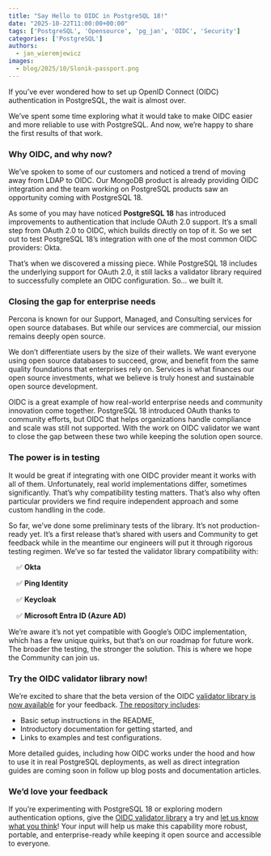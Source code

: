 ```yaml
---
title: "Say Hello to OIDC in PostgreSQL 18!"
date: "2025-10-22T11:00:00+00:00"
tags: ['PostgreSQL', 'Opensource', 'pg_jan', 'OIDC', 'Security']
categories: ['PostgreSQL']
authors:
  - jan_wieremjewicz
images:
  - blog/2025/10/Slonik-passport.png
---
```


If you’ve ever wondered how to set up OpenID Connect (OIDC) authentication in PostgreSQL, the wait is almost over.

We’ve spent some time exploring what it would take to make OIDC easier and more reliable to use with PostgreSQL. And now, we’re happy to share the first results of that work.

### Why OIDC, and why now?

We’ve spoken to some of our customers and noticed a trend of moving away from LDAP to OIDC. Our MongoDB product is already providing OIDC integration and the team working on PostgreSQL products saw an opportunity coming with PostgreSQL 18.

As some of you may have noticed **PostgreSQL 18** has introduced improvements to authentication that include OAuth 2.0 support. It’s a small step from OAuth 2.0 to OIDC, which builds directly on top of it. So we set out to test PostgreSQL 18’s integration with one of the most common OIDC providers: Okta.

That’s when we discovered a missing piece. While PostgreSQL 18 includes the underlying support for OAuth 2.0, it still lacks a validator library required to successfully complete an OIDC configuration.
So… we built it.

### Closing the gap for enterprise needs

Percona is known for our Support, Managed, and Consulting services for open source databases. But while our services are commercial, our mission remains deeply open source.

We don’t differentiate users by the size of their wallets. We want everyone using open source databases to succeed, grow, and benefit from the same quality foundations that enterprises rely on. Services is what finances our open source investments, what we believe is truly honest and sustainable open source development.

OIDC is a great example of how real-world enterprise needs and community innovation come together. PostgreSQL 18 introduced OAuth thanks to community efforts, but OIDC that helps organizations handle compliance and scale was still not supported. With the work on OIDC validator we want to close the gap between these two while keeping the solution open source.

### The power is in testing

It would be great if integrating with one OIDC provider meant it works with all of them. Unfortunately, real world implementations differ, sometimes significantly.
That’s why compatibility testing matters. That’s also why often particular providers we find require independent approach and some custom handling in the code.

So far, we’ve done some preliminary tests of the library. It’s not production-ready yet. It’s a first release that’s shared with users and Community to get feedback while in the meantime our engineers will put it through rigorous testing regimen.
We’ve so far tested the validator library compatibility with:

&nbsp;&nbsp;&nbsp;&nbsp;✅ **Okta**

&nbsp;&nbsp;&nbsp;&nbsp;✅ **Ping Identity**

&nbsp;&nbsp;&nbsp;&nbsp;✅ **Keycloak**

&nbsp;&nbsp;&nbsp;&nbsp;✅ **Microsoft Entra ID (Azure AD)**

We’re aware it’s not yet compatible with Google’s OIDC implementation, which has a few unique quirks, but that’s on our roadmap for future work.
The broader the testing, the stronger the solution. This is where we hope the Community can join us.

### Try the OIDC validator library now!

We’re excited to share that the beta version of the OIDC [validator library is now available](https://github.com/Percona-Lab/pg_oidc_validator/releases/tag/latest) for your feedback.
[The repository includes](https://github.com/Percona-Lab/pg_oidc_validator/tree/main):

* Basic setup instructions in the README,
* Introductory documentation for getting started, and
* Links to examples and test configurations.

More detailed guides, including how OIDC works under the hood and how to use it in real PostgreSQL deployments, as well as direct integration guides are coming soon in follow up blog posts and documentation articles.

### We’d love your feedback

If you’re experimenting with PostgreSQL 18 or exploring modern authentication options, give the [OIDC validator library](https://github.com/Percona-Lab/pg_oidc_validator/releases/tag/latest) a try and [let us know what you think](https://github.com/Percona-Lab/pg_oidc_validator/discussions)!
Your input will help us make this capability more robust, portable, and enterprise-ready while keeping it open source and accessible to everyone.
